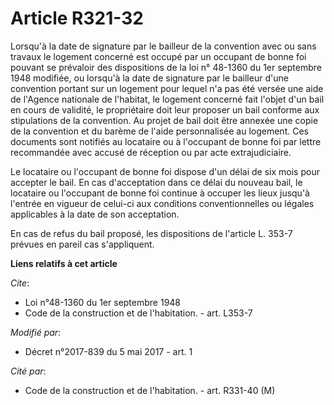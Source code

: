 # Article R321-32

Lorsqu'à la date de signature par le bailleur de la convention avec ou sans travaux le logement concerné est occupé par un
occupant de bonne foi pouvant se prévaloir des dispositions de la loi n° 48-1360 du 1er septembre 1948 modifiée, ou lorsqu'à
la date de signature par le bailleur d'une convention portant sur un logement pour lequel n'a pas été versée une aide de
l'Agence nationale de l'habitat, le logement concerné fait l'objet d'un bail en cours de validité, le propriétaire doit leur
proposer un bail conforme aux stipulations de la convention. Au projet de bail doit être annexée une copie de la convention
et du barème de l'aide personnalisée au logement. Ces documents sont notifiés au locataire ou à l'occupant de bonne foi par
lettre recommandée avec accusé de réception ou par acte extrajudiciaire.

Le locataire ou l'occupant de bonne foi dispose d'un délai de six mois pour accepter le bail. En cas d'acceptation dans ce
délai du nouveau bail, le locataire ou l'occupant de bonne foi continue à occuper les lieux jusqu'à l'entrée en vigueur de
celui-ci aux conditions conventionnelles ou légales applicables à la date de son acceptation.

En cas de refus du bail proposé, les dispositions de l'article L. 353-7 prévues en pareil cas s'appliquent.

**Liens relatifs à cet article**

_Cite_:

  - Loi n°48-1360 du 1er septembre 1948
  - Code de la construction et de l'habitation. - art. L353-7

_Modifié par_:

  - Décret n°2017-839 du 5 mai 2017 - art. 1

_Cité par_:

  - Code de la construction et de l'habitation. - art. R331-40 (M)
